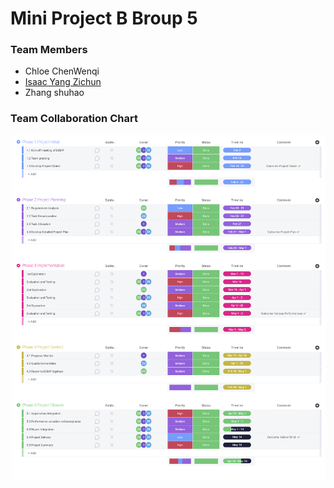# Mini Project B Broup 5

### Team Members
- Chloe ChenWenqi
- [Isaac Yang Zichun](https://github.com/chloe-wenqi/MiniProject/tree/develope/Isaac%20YangZichun)
- Zhang shuhao


### Team Collaboration Chart
![image](./TeamCollaboration.png)